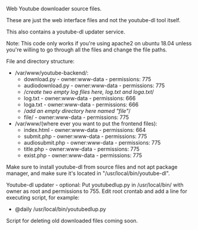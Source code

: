 Web Youtube downloader source files. 

These are just the web interface files and not the youtube-dl tool itself.

This also contains a youtube-dl updater service.

Note: This code only works if you're using apache2 on ubuntu 18.04 unless you're willing to go through all the files and change the file paths.

File and directory structure: 
-   /var/www/youtube-backend/: 
    -   download.py - owner:www-data - permissions: 775
    -   audiodownload.py - owner:www-data - permissions: 775
    -   /*create two empty log files here, log.txt and loga.txt*/
    -   log.txt - owner:www-data - permissions: 666
    -   loga.txt - owner:www-data - permissions: 666
    -   /*add an empty directory here named "file"*/
    -   file/ - owner:www-data - permissions: 775
-   /var/www/(where ever you want to put the frontend files):
    -   index.html - owner:www-data - permissions: 664
    -   submit.php - owner:www-data - permissions: 775
    -   audiosubmit.php - owner:www-data - permissions: 775
    -   title.php - owner:www-data - permissions: 775
    -   exist.php - owner:www-data - permissions: 775
        
Make sure to install youtube-dl from source files and not apt package manager, and make sure it's located in "/usr/local/bin/youtube-dl".

Youtube-dl updater - optional:
Put youtubedlup.py in /usr/local/bin/ with owner as root and permissions to 755.
Edit root crontab and add a line for executing script, for example:
-   @daily /usr/local/bin/youtubedlup.py
    
Script for deleting old downloaded files coming soon.
